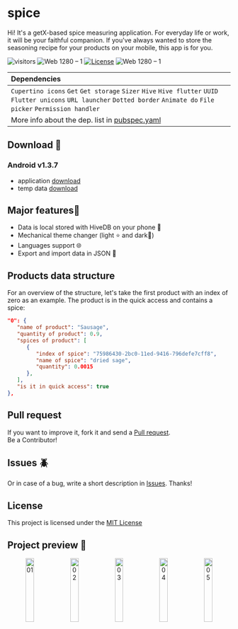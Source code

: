 # spice

Hi! It's a getX-based spice measuring application. For everyday life or work, it will be your faithful companion. If you've always wanted to store the seasoning recipe for your products on your mobile, this app is for you.

![visitors](https://visitor-badge.glitch.me/badge?right_color=teal&page_id=vellt/GetX-Spice-Flutter) 
![Web 1280 – 1]( https://img.shields.io/badge/made%20with-flutter-blue?style=flat)
[![License](https://img.shields.io/badge/license-MIT-orange)](./LICENSE)
![Web 1280 – 1]( https://img.shields.io/badge/-open%20source-wheat)

| Dependencies |
|  :---  |
| `Cupertino icons`  `Get` `Get storage`  `Sizer`  `Hive`  `Hive flutter`  `UUID`  `Flutter unicons`  `URL launcher` `Dotted border`  `Animate do`  `File picker`  `Permission handler` |
| More info about the dep. list in <a href="https://github.com/vellt/GetX-Spice-Flutter/blob/main/pubspec.yaml">pubspec.yaml</a> |

## Download 📲
### Android v1.3.7
- application <a href="https://github.com/vellt/GetX-Spice-Flutter/releases/download/v1.3.7/spice.apk">  download  </a>
- temp data <a href="https://github.com/vellt/GetX-Spice-Flutter/releases/download/v1.3.7/temp-data.json">  download  </a>

## Major features🔧
- Data is local stored with HiveDB on your phone 📱
- Mechanical theme changer (light ⭐ and dark🌙)
- Languages support 🌐
- Export and import data in JSON 💾

## Products data structure
For an overview of the structure, let's take the first product with an index of zero as an example. The product is in the quick access and contains a spice:

```JSON
"0": {      
   "name of product": "Sausage",
   "quantity of product": 0.9,
   "spices of product": [
      {
         "index of spice": "75986430-2bc0-11ed-9416-796defe7cff8",
         "name of spice": "dried sage",
         "quantity": 0.0015
      },
   ],
   "is it in quick access": true
},
```

## Pull request
If you want to improve it, fork it and send a <a target="_blank" href="https://github.com/vellt/GetX-Spice-Flutter/pulls">Pull request</a>.  <br> Be a Contributor! 

## Issues 🪲
Or in case of a bug, write a short description in <a target="_blank" href="https://github.com/vellt/GetX-Spice-Flutter/pulls">Issues</a>. Thanks! 

## License
This project is licensed under the <a href="https://github.com/vellt/GetX-Spice-Flutter/blob/main/LICENSE">MIT License</a>


## Project preview 📸

<p align="center">
   <img width="19.2%" alt="01" src="https://user-images.githubusercontent.com/61885011/188321265-1507d8ac-46ef-4db5-962e-aa66f6438e8b.jpeg"> 
   <img width="19.2%" alt="02" src="https://user-images.githubusercontent.com/61885011/188321266-f1e34034-b28c-4913-9f61-bf6cea7096ac.jpeg"> 
   <img width="19.2%" alt="03" src="https://user-images.githubusercontent.com/61885011/188323153-6c680d01-ee65-44fd-a77f-51bf3dc8d3d8.jpeg"> 
   <img width="19.2%" alt="04" src="https://user-images.githubusercontent.com/61885011/188321271-d82462b6-2e76-4952-9205-26726d9d5874.jpeg"> 
   <img width="19.2%" alt="05" src="https://user-images.githubusercontent.com/61885011/188321264-fc7cfb91-f67c-4056-ba24-6d260cde65b3.jpeg"> 
</p>


